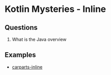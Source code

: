 # Kotlin Mysteries - Inline

## Questions

1. What is the Java overview

## Examples

* [carparts-inline](carparts-inline)
